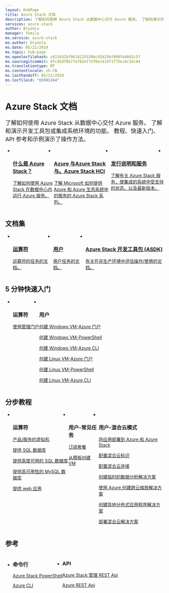 ```yaml
---
layout: HubPage
title: Azure Stack 文档
description: 了解如何使用 Azure Stack 从数据中心交付 Azure 服务。 了解和演示开发工具包或集成系统环境的功能。 教程、 快速入门、 API 参考和示例介绍了如何使用 Azure Stack 和 Api。
services: azure-stack
author: BryanLa
manager: femila
ms.service: azure-stack
ms.author: bryanla
ms.date: 05/21/2019
ms.topic: hub-page
ms.openlocfilehash: c611932bf9b7d225539bc92b25bf998fd48d2c57
ms.sourcegitcommit: 6fcd5df8b77e782ef72f0e1419f1f75ec8c16c04
ms.translationtype: MT
ms.contentlocale: zh-CN
ms.lasthandoff: 05/21/2019
ms.locfileid: "65991244"
---
```

<div id="main" class="v2">
<h1>Azure Stack 文档</h1>
<p style="font-size: 1.12rem;margin-bottom: 1rem;">了解如何使用 Azure Stack 从数据中心交付 Azure 服务。 了解和演示开发工具包或集成系统环境的功能。 教程、快速入门、API 参考和示例演示了操作方法。</p>
<ul class="cardsY panelContent singlePanelContent" style="display:flex!important;">
        <li>
            <a href="/azure-stack/operator/azure-stack-overview">
                <div class="cardSize">
                    <div class="cardPadding">
                        <div class="card">
                            <div class="cardImageOuter">
                                <div class="cardImage">
                                    <img src="media/index/i_overview.svg" alt="" />
                                </div>
                            </div>
                            <div class="cardText">
                                <h3>什么是 Azure Stack？</h3>
                                <p>了解如何使用 Azure Stack 在数据中心内运行 Azure 服务。</p>
                            </div>
                        </div>
                    </div>
                </div>
            </a>
        </li>
        <li>
            <a href="/azure-stack/operator/compare-azure-azure-stack">
                <div class="cardSize">
                    <div class="cardPadding">
                        <div class="card">
                            <div class="cardImageOuter">
                                <div class="cardImage">
                                    <img src="media/index/i_overview.svg" alt="" />
                                </div>
                            </div>
                            <div class="cardText">
                                <h3>Azure 与Azure Stack 与。Azure Stack HCI</h3>
                                <p>了解 Microsoft 如何提供 Azure 和 Azure 生态系统中的服务的 Azure Stack 系列。</p>
                            </div>
                        </div>
                    </div>
                </div>
            </a>
        </li>
        <li>
            <a href="/azure-stack/operator/azure-stack-servicing-policy">
                <div class="cardSize">
                    <div class="cardPadding">
                        <div class="card">
                            <div class="cardImageOuter">
                                <div class="cardImage">
                                    <img src="media/index/i_guidelines.svg" alt="" />
                                </div>
                            </div>
                            <div class="cardText">
                                <h3>发行说明和服务</h3>
                                <p>了解有关 Azure Stack 服务，使集成的系统中受支持的状态，以及最新版本。</p>
                            </div>
                        </div>
                    </div>
                </div>
            </a>
        </li>
        <li>
</ul>

<h2>文档集</h2>
<ul class="cardsY panelContent singlePanelContent" style="display:flex!important;">
    <li>
        <a href="/en-us/azure-stack/operator/">
                <div class="cardSize">
                    <div class="cardPadding">
                        <div class="card">
                            <div class="cardImageOuter">
                                <div class="cardImage">
                                     <img src="media/index/azure-stack2.svg" alt="" >
                                </div>
                            </div>
                            <div class="cardText x-hidden-focus">
                                <h3>运算符</h3>
                                <p>运算符的任务的文档。</p>
                            </div>
                        </div>
                    </div>
                </div>
            </a>
    </li>
    <li>
        <a href="/en-us/azure-stack/user/">
                <div class="cardSize">
                    <div class="cardPadding">
                        <div class="card">
                            <div class="cardImageOuter">
                                <div class="cardImage">
                                     <img src="media/index/azure-stack2.svg" alt="">
                                </div>
                            </div>
                            <div class="cardText">
                                <h3 class="x-hidden-focus">用户</h3>
                                <p>用户任务的文档。</p>
                            </div>
                        </div>
                    </div>
                </div>
            </a>
    </li>
    <li>
        <a href="/en-us/azure-stack/asdk/">
                <div class="cardSize">
                    <div class="cardPadding">
                        <div class="card">
                            <div class="cardImageOuter">
                                <div class="cardImage">
                                      <img src="media/index/azure-stack2.svg" alt="">
                                </div>
                            </div>
                            <div class="cardText">
                                <h3>Azure Stack 开发工具包 (ASDK)</h3>
                                <p>有关在非生产环境中评估操作/使用的文档。</p>
                            </div>
                        </div>
                    </div>
                </div>
            </a>
    </li>
</ul>

<h2>5 分钟快速入门</h2>
<ul class="cardsF panelContent singlePanelContent cols cols3" style="display:flex!important;">
    <li>
        <div class="cardSize">
            <div class="cardPadding">
                <div class="card">
                    <div class="cardImageOuter">
                        <div class="cardImage">
                            <img src="media/index/i_quick-start.svg" alt="">
                        </div>
                    </div>
                    <div class="cardText">
                        <h3>运算符</h3>
                        <p><a href="/azure-stack/operator/azure-stack-manage-portals">使用管理门户</a></p>
                    </div>
                </div>
            </div>
        </div>
    </li>
    <li>
        <div class="cardSize">
            <div class="cardPadding">
                <div class="card">
                    <div class="cardImageOuter">
                        <div class="cardImage">
                            <img src="media/index/i_quick-start.svg" alt="">
                        </div>
                    </div>
                    <div class="cardText">
                        <h3>用户</h3>
                        <p><a href="/azure-stack/user/azure-stack-quick-windows-portal">创建 Windows VM-Azure 门户</a></p>
                        <p><a href="/azure-stack/user/azure-stack-quick-create-vm-windows-powershell">创建 Windows VM-PowerShell</a></p>
                        <p><a href="/azure-stack/user/azure-stack-quick-create-vm-windows-cli">创建 Windows VM-Azure CLI</a></p>
                        <p><a href="/azure-stack/user/azure-stack-quick-linux-portal">创建 Linux VM-Azure 门户</a></p>
                        <p><a href="/azure-stack/user/azure-stack-quick-create-vm-linux-powershell">创建 Linux VM-PowerShell</a></p>
                        <p><a href="/azure-stack/user/azure-stack-quick-create-vm-linux-cli">创建 Linux VM-Azure CLI</a></p>
                    </div>
                </div>
            </div>
        </div>
    </li>
</ul>

<h2>分步教程</h2>
<ul class="cardsF panelContent singlePanelContent cols cols3" style="display:flex!important;">
    <li>
        <div class="cardSize">
            <div class="cardPadding">
                <div class="card">
                    <div class="cardImageOuter">
                        <div class="cardImage">
                            <img src="media/index/i_tasks.svg" alt="">
                        </div>
                    </div>
                    <div class="cardText">
                        <h3>运算符</h3>
                        <p><a href="/azure-stack/operator/azure-stack-tutorial-tenant-vm">产品/服务的虚拟机</a></p>
                        <p><a href="/azure-stack/operator/azure-stack-tutorial-sql-server">提供 SQL 数据库</a></p>
                        <p><a href="/azure-stack/operator/azure-stack-tutorial-sql">提供高度可用的 SQL 数据库</a></p>
                        <p><a href="/azure-stack/operator/azure-stack-tutorial-mysql">提供高可用性的 MySQL 数据库</a></p>
                        <p><a href="/azure-stack/operator/azure-stack-tutorial-app-service">提供 web 应用</a></p>
                    </div>
                </div>
            </div>
        </div>
    </li>
    <li>
        <div class="cardSize">
            <div class="cardPadding">
                <div class="card">
                    <div class="cardImageOuter">
                        <div class="cardImage">
                            <img src="media/index/i_tasks.svg" alt="">
                        </div>
                    </div>
                    <div class="cardText">
                        <h3>用户-常见任务</h3>
                        <p><a href="/azure-stack/user/azure-stack-subscribe-services">订阅套餐</a></p>
                        <p><a href="/azure-stack/user/azure-stack-create-vm-template">从模板创建 VM</a></p>
                    </div>
                </div>
            </div>
        </div>
    </li>    
    <li></li>
    <li></li>
    <li>
        <div class="cardSize">
            <div class="cardPadding">
                <div class="card">
                    <div class="cardImageOuter">
                        <div class="cardImage">
                            <img src="media/index/i_tasks.svg" alt="">
                        </div>
                    </div>
                    <div class="cardText">
                        <h3>用户-混合云模式</h3>
                        <p><a href="/azure-stack/user/azure-stack-solution-pipeline">将应用部署到 Azure 和 Azure Stack</a></p>
                        <p><a href="/azure-stack/user/azure-stack-solution-hybrid-identity">配置混合云标识</a></p>
                        <p><a href="/azure-stack/user/azure-stack-solution-hybrid-connectivity">配置混合云连接</a></p>
                        <p><a href="/azure-stack/user/azure-stack-solution-staged-data-analytics">创建临时的数据分析解决方案</a></p>
                        <p><a href="/azure-stack/user/azure-stack-solution-cloud-burst">使用 Azure 创建跨云缩放解决方案</a></p>
                        <p><a href="/azure-stack/user/azure-stack-solution-geo-distributed">创建异地分布式应用程序解决方案</a></p>
                        <p><a href="/azure-stack/user/azure-stack-solution-hybrid-cloud">部署混合云解决方案</a></p>
                    </div>
                </div>
            </div>
        </div>
    </li>        
</ul>

<h2>参考</h2>
<ul class="cardsF panelContent singlePanelContent cols cols3" style="display:flex!important;">
    <li>
        <div class="cardSize">
            <div class="cardPadding">
                <div class="card">
                    <div class="cardText">
                        <h3>命令行</h3>
                        <p><a href="/powershell/azure/azure-stack/overview">Azure Stack PowerShell</a></p>
                        <p><a href="/cli/azure/?view=azure-cli-latest">Azure CLI</a></p>
                    </div>
                </div>
            </div>
        </div>
    </li>
    <li>
        <div class="cardSize">
            <div class="cardPadding">
                <div class="card">
                    <div class="cardText">
                        <h3>API</h3>
                        <p><a href="/rest/api/azure-stack/">Azure Stack 管理 REST Api</a></p>
                        <p><a href="/rest/api/azure">Azure REST Api</a></p>
                     </div>
                </div>
            </div>
        </div>
    </li>
</ul>
</div>
